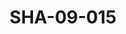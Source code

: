 ---
pid: SHA-09-015
title: SHA-09-015
language: en
original_label: 
rights: Sharhabil Ahmed
location_of_original: Sharhabil Ahmed
photographer_or_studio: 
scanned_from: photograph 7.4 by 10.4
_date: '1964'
location: Malakal
description: Prisoners dancing
additional_notes: 
permission_display: 'yes'
on_server: 'yes'
on_website: 'yes'
permalink: /photopages/en/SHA-09-015.html
layout: photo-page
---